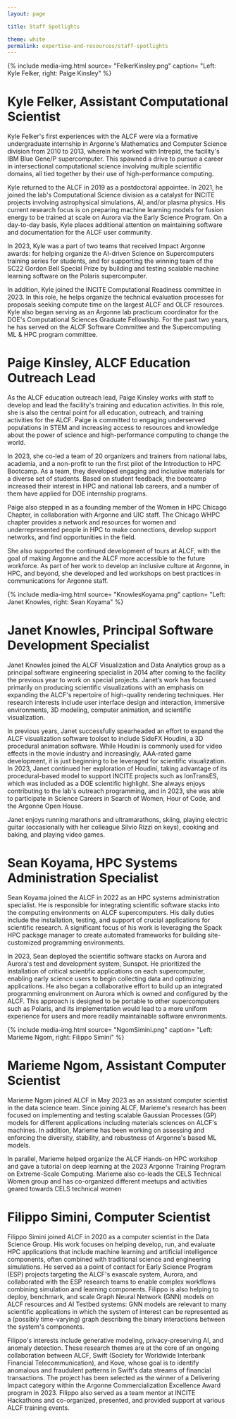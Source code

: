```yaml
---
layout: page

title: Staff Spotlights

theme: white
permalink: expertise-and-resources/staff-spotlights
---
```




{% include media-img.html
   source= "FelkerKinsley.png"
   caption= "Left: Kyle Felker, right: Paige Kinsley"
%}
# Kyle Felker, Assistant Computational Scientist

Kyle Felker's first experiences with the ALCF were via a formative undergraduate internship in Argonne's Mathematics and Computer Science division from 2010 to 2013, wherein he worked with Intrepid, the facility's IBM Blue Gene/P supercomputer. This spawned a drive to pursue a career in intersectional computational science involving multiple scientific domains, all tied together by their use of high-performance computing.

Kyle returned to the ALCF in 2019 as a postdoctoral appointee. In 2021, he joined the lab's Computational Science division as a catalyst for INCITE projects involving astrophysical simulations, AI, and/or plasma physics. His current research focus is on preparing machine learning models for fusion energy to be trained at scale on Aurora via the Early Science Program. On a day-to-day basis, Kyle places additional attention on maintaining software and documentation for the ALCF user community.

In 2023, Kyle was a part of two teams that received Impact Argonne awards: for helping organize the AI-driven Science on Supercomputers training series for students, and for supporting the  winning team of the SC22 Gordon Bell Special Prize by building and testing scalable machine learning software on the Polaris supercomputer. 

In addition, Kyle joined the INCITE Computational Readiness committee in 2023. In this role, he helps organize the technical evaluation processes for proposals seeking compute time on the largest ALCF and OLCF resources. Kyle also began serving as an Argonne lab practicum coordinator for the DOE's Computational Sciences Graduate Fellowship. For the past two years, he has served on the ALCF Software Committee and the Supercomputing ML & HPC program committee. 

# Paige Kinsley, ALCF Education Outreach Lead

As the ALCF education outreach lead, Paige Kinsley works with staff to develop and lead the facility's training and education activities. In this role, she is also the central point for all education, outreach, and training activities for the ALCF. Paige is committed to engaging underserved populations in STEM and increasing access to resources and knowledge about the power of science and high-performance computing to change the world.
 
In 2023, she co-led a team of 20 organizers and trainers from national labs, academia, and a non-profit to run the first pilot of the Introduction to HPC Bootcamp. As a team, they developed engaging and inclusive materials for a diverse set of students. Based on student feedback, the bootcamp increased their interest in HPC and national lab careers, and a number of them have applied for DOE internship programs.
 
Paige also stepped in as a founding member of the Women in HPC Chicago Chapter, in collaboration with Argonne and UIC staff. The Chicago WHPC chapter provides a network and resources for women and underrepresented people in HPC to make connections, develop support networks, and find opportunities in the field.
 
She also supported the continued development of tours at ALCF, with the goal of making Argonne and the ALCF more accessible to the future workforce. As part of her work to develop an inclusive culture at Argonne, in HPC, and beyond, she developed and led workshops on best practices in communications for Argonne staff.


{% include media-img.html
   source= "KnowlesKoyama.png"
   caption= "Left: Janet Knowles, right: Sean Koyama"
%}

# Janet Knowles, Principal Software Development Specialist

Janet Knowles joined the ALCF Visualization and Data Analytics group as a principal software engineering specialist in 2014 after coming to the facility the previous year to work on special projects. Janet’s work has focused primarily on producing scientific visualizations with an emphasis on expanding the ALCF's repertoire of high-quality rendering techniques. Her research interests include user interface design and interaction, immersive environments, 3D modeling, computer animation, and scientific visualization.

In previous years, Janet successfully spearheaded an effort to expand the ALCF visualization software toolset to include SideFX Houdini, a 3D procedural animation software. While Houdini is commonly used for video effects in the movie industry and increasingly, AAA-rated game development, it is just beginning to be leveraged for scientific visualization. In 2023, Janet continued her exploration of Houdini, taking advantage of its procedural-based model to support INCITE projects such as IonTransES, which was included as a DOE scientific highlight. She always enjoys contributing to the lab's outreach programming, and in 2023, she was able to participate in Science Careers in Search of Women, Hour of Code, and the Argonne Open House.

Janet enjoys running marathons and ultramarathons, skiing, playing electric guitar (occasionally with her colleague Silvio Rizzi on keys), cooking and baking, and playing video games.


# Sean Koyama, HPC Systems Administration Specialist

Sean Koyama joined the ALCF in 2022 as an HPC systems administration specialist. He is responsible for integrating scientific software stacks into the computing environments on ALCF supercomputers. His daily duties include the installation, testing, and support of crucial applications for scientific research. A significant focus of his work is leveraging the Spack HPC package manager to create automated frameworks for building site-customized programming environments.

In 2023, Sean deployed the scientific software stacks on Aurora and Aurora's test and development system, Sunspot. He prioritized the installation of critical scientific applications on each supercomputer, enabling early science users to begin collecting data and optimizing applications. He also began a collaborative effort to build up an integrated programming environment on Aurora which is owned and configured by the ALCF. This approach is designed to be portable to other supercomputers such as Polaris, and its implementation would lead to a more uniform experience for users and more readily maintainable software environments.


{% include media-img.html
   source= "NgomSimini.png"
   caption= "Left: Marieme Ngom, right: Filippo Simini"
%}

# Marieme Ngom, Assistant Computer Scientist

Marieme Ngom joined ALCF in May 2023 as an assistant computer scientist in the data science team. Since joining ALCF,  Marieme's research has been focused on implementing and testing scalable Gaussian Processes (GP) models for different applications including materials sciences on ALCF's machines. In addition, Marieme has been working on assessing and enforcing the diversity, stability, and robustness of Argonne's based ML models. 

In parallel, Marieme helped organize the ALCF Hands-on HPC workshop and gave a tutorial on deep learning at the 2023 Argonne Training Program on Extreme-Scale Computing. Marieme also co-leads the CELS Technical Women group and has co-organized different meetups and activities geared towards CELS technical women

# Filippo Simini, Computer Scientist
Filippo Simini joined ALCF in 2020 as a computer scientist in the Data Science Group. His work focuses on helping develop, run, and evaluate HPC applications that include machine learning and artificial intelligence components, often combined with traditional science and engineering simulations. He served as a point of contact for Early Science Program (ESP) projects targeting the ALCF's exascale system, Aurora, and collaborated with the ESP research teams to enable complex workflows combining simulation and learning components. Filippo is also helping to deploy, benchmark, and scale Graph Neural Network (GNN) models on ALCF resources and AI Testbed systems: GNN models are relevant to many scientific applications in which the system of interest can be represented as a (possibly time-varying) graph describing the binary interactions between the system's components. 

Filippo's interests include generative modeling, privacy-preserving AI, and anomaly detection. These research themes are at the core of an ongoing collaboration between ALCF, Swift (Society for Worldwide Interbank Financial Telecommunication), and Kove, whose goal is to identify anomalous and fraudulent patterns in Swift's data streams of financial transactions. The project has been selected as the winner of a Delivering Impact category within the Argonne Commercialization Excellence Award program in 2023. Filippo also served as a team mentor at INCITE Hackathons and co-organized, presented, and provided support at various ALCF training events. 



